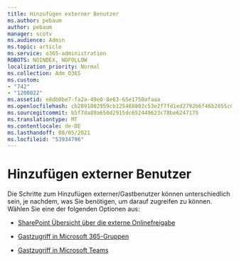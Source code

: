 ```yaml
---
title: Hinzufügen externer Benutzer
ms.author: pebaum
author: pebaum
manager: scotv
ms.audience: Admin
ms.topic: article
ms.service: o365-administration
ROBOTS: NOINDEX, NOFOLLOW
localization_priority: Normal
ms.collection: Adm_O365
ms.custom:
- "742"
- "1200022"
ms.assetid: e8db0be7-fa2a-49e0-8e63-65e1750afaaa
ms.openlocfilehash: cb2891002959cb125488802c53e2f7fd1ed2792b6f46b2055c0ec046c0bd4e52
ms.sourcegitcommit: b5f7da89a650d2915dc652449623c78be6247175
ms.translationtype: MT
ms.contentlocale: de-DE
ms.lasthandoff: 08/05/2021
ms.locfileid: "53934796"
---
```

# <a name="adding-external-users"></a>Hinzufügen externer Benutzer

Die Schritte zum Hinzufügen externer/Gastbenutzer können unterschiedlich sein, je nachdem, was Sie benötigen, um darauf zugreifen zu können. Wählen Sie eine der folgenden Optionen aus:
  
- [SharePoint Übersicht über die externe Onlinefreigabe](https://docs.microsoft.com/sharepoint/external-sharing-overview)

- [Gastzugriff in Microsoft 365-Gruppen](https://support.office.com/article/guest-access-in-office-365-groups-bfc7a840-868f-4fd6-a390-f347bf51aff6)

- [Gastzugriff in Microsoft Teams](https://docs.microsoft.com/microsoftteams/guest-access-checklist)
